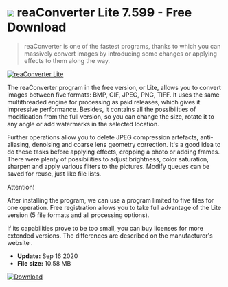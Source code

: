 # ![](https://cdn.softexe.net/static/icon/6/reaconverter-lite-8155.png) reaConverter Lite 7.599 - Free Download

> reaConverter is one of the fastest programs, thanks to which you can massively convert images by introducing some changes or applying effects to them along the way.

[![reaConverter Lite](https://gallery.dpcdn.pl/imgc/Tools/58428/g_-_420x350_1.5_-_x20150423171008_0.png)](https://softexe.net/win/multimedia/other/reaconverter-lite:hpee.html)

The reaConverter program in the free version, or Lite, allows you to convert images between five formats: BMP, GIF, JPEG, PNG, TIFF. It uses the same multithreaded engine for processing as paid releases, which gives it impressive performance. Besides, it contains all the possibilities of modification from the full version, so you can change the size, rotate it to any angle or add watermarks in the selected location.
 
 Further operations allow you to delete JPEG compression artefacts, anti-aliasing, denoising and coarse lens geometry correction. It's a good idea to do these tasks before applying effects, cropping a photo or adding frames. There were plenty of possibilities to adjust brightness, color saturation, sharpen and apply various filters to the pictures. Modify queues can be saved for reuse, just like file lists. 
 
 Attention!
 
 After installing the program, we can use a program limited to five files for one operation. Free registration allows you to take full advantage of the Lite version (5 file formats and all processing options).
 
 
 If its capabilities prove to be too small, you can buy licenses for more extended versions. The differences are described on the manufacturer's website .


- **Update:** Sep 16 2020
- **File size:** 10.58 MB

[![Download](https://cdn.softexe.net/static/img/download.png)](https://softexe.net/win/multimedia/other/reaconverter-lite:hpee.html)

